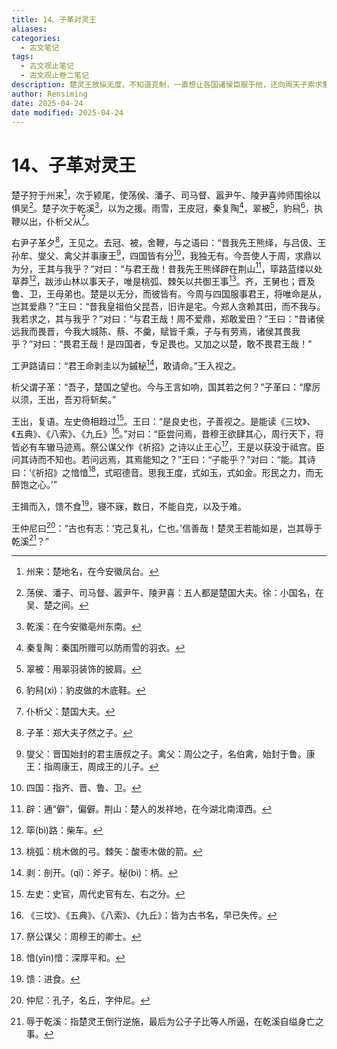 ```yaml
---
title: 14、子革对灵王
aliases: 
categories:
  - 古文笔记
tags:
  - 古文观止笔记
  - 古文观止卷二笔记
description: 楚灵王放纵无度，不知道克制，一直想让各国诸侯臣服于他，还向周天子索求象征权力的鼎，向郑国索要土地，以图建立霸权。大臣子革忠心耿耿，遂对楚灵王进行劝谏。子革以委婉曲折的言语告诫灵王应克制自律，修养德行，不可耗尽民力以满足自己的私欲。楚灵王虽然因为这番话而感到震撼，但终究不能有所克制，所以不得善终。此文揭示了一个道理：为人君者，应该学会克制私欲，否则就会引火焚身，后患无穷。
author: Rensiming
date: 2025-04-24
date modified: 2025-04-24
---
```


# 14、子革对灵王

楚子狩于州来[^1]，次于颍尾，使荡侯、潘子、司马督、嚣尹午、陵尹喜帅师围徐以惧吴[^2]。楚子次于乾溪[^3]，以为之援。雨雪，王皮冠，秦复陶[^4]，翠被[^5]，豹舄[^6]，执鞭以出，仆析父从[^7]。

右尹子革夕[^8]，王见之。去冠、被，舍鞭，与之语曰：“昔我先王熊绎，与吕伋、王孙牟、燮父、禽父并事康王[^9]，四国皆有分[^10]，我独无有。今吾使人于周，求鼎以为分，王其与我乎？”对曰：“与君王哉！昔我先王熊绎辟在荆山[^11]，筚路蓝缕以处草莽[^12]，跋涉山林以事天子，唯是桃弧、棘矢以共御王事[^13]。齐，王舅也；晋及鲁、卫，王母弟也。楚是以无分，而彼皆有。今周与四国服事君王，将唯命是从，岂其爱鼎？”王曰：“昔我皇祖伯父昆吾，旧许是宅。今郑人贪赖其田，而不我与。我若求之，其与我乎？”对曰：“与君王哉！周不爱鼎，郑敢爱田？”王曰：“昔诸侯远我而畏晋，今我大城陈、蔡、不羹，赋皆千乘，子与有劳焉，诸侯其畏我乎？”对曰：“畏君王哉！是四国者，专足畏也。又加之以楚，敢不畏君王哉！”

工尹路请曰：“君王命剥圭以为鏚柲[^14]，敢请命。”王入视之。

析父谓子革：“吾子，楚国之望也。今与王言如响，国其若之何？”子革曰：“摩厉以须，王出，吾刃将斩矣。”

王出，复语。左史倚相趋过[^15]。王曰：“是良史也，子善视之。是能读《三坟》、《五典》、《八索》、《九丘》[^16]。”对曰：“臣尝问焉，昔穆王欲肆其心，周行天下，将皆必有车辙马迹焉。祭公谋父作《祈招》之诗以止王心[^17]，王是以获没于祗宫。臣问其诗而不知也。若问远焉，其焉能知之？”王曰：“子能乎？”对曰：“能。其诗曰：‘《祈招》之愔愔[^18]，式昭德音。思我王度，式如玉，式如金。形民之力，而无醉饱之心。’”

王揖而入，馈不食[^19]，寝不寐，数日，不能自克，以及于难。

王仲尼曰[^20]：“古也有志：‘克己复礼，仁也。’信善哉！楚灵王若能如是，岂其辱于乾溪[^21]？”

[^1]:州来：楚地名，在今安徽凤台。

[^2]:荡侯、潘子、司马督、嚣尹午、陵尹喜：五人都是楚国大夫。徐：小国名，在吴、楚之间。

[^3]:乾溪：在今安徽亳州东南。

[^4]:秦复陶：秦国所赠可以防雨雪的羽衣。

[^5]:翠被：用翠羽装饰的披肩。

[^6]:豹舄(xì)：豹皮做的木底鞋。

[^7]:仆析父：楚国大夫。

[^8]:子革：郑大夫子然之子。

[^9]:燮父：晋国始封的君主唐叔之子。禽父：周公之子，名伯禽，始封于鲁。康王：指周康王，周成王的儿子。

[^10]:四国：指齐、晋、鲁、卫。

[^11]:辟：通“僻”，偏僻。荆山：楚人的发祥地，在今湖北南漳西。

[^12]:筚(bì)路：柴车。

[^13]:桃弧：桃木做的弓。棘矢：酸枣木做的箭。

[^14]:剥：剖开。(qī)：斧子。柲(bì)：柄。

[^15]:左史：史官，周代史官有左、右之分。

[^16]:《三坟》、《五典》、《八索》、《九丘》：皆为古书名，早已失传。

[^17]:祭公谋父：周穆王的卿士。

[^18]:愔(yīn)愔：深厚平和。

[^19]:馈：进食。

[^20]:仲尼：孔子，名丘，字仲尼。

[^21]:辱于乾溪：指楚灵王倒行逆施，最后为公子子比等人所逼，在乾溪自缢身亡之事。
